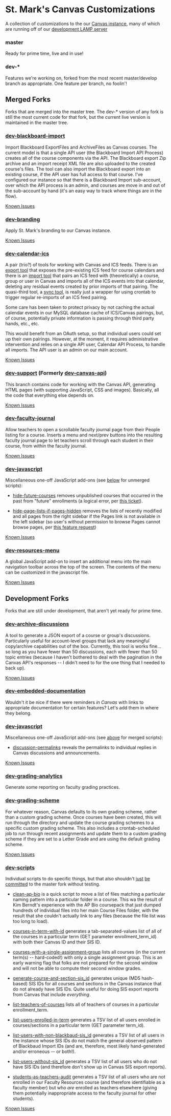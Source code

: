 # St. Mark's Canvas Customizations

A collection of customizations to the our [Canvas instance](http://stmarksschool.instructure.org), many of which are running off of our [development LAMP server](http://area51.stmarksschool.org)

### master

Ready for prime time, live and in use!

### dev-*

Features we're working on, forked from the most recent master/develop branch as appropriate. One feature per branch, no foolin'!



## Merged Forks

Forks that are merged into the master tree. The dev-* version of any fork is still the most current code for that fork, but the current live version is maintained in the master tree.

### [dev-blackboard-import](http://github.com/smtech/canvas/tree/dev-blackboard-import/www/api/blackboard-import)

Import Blackboard ExportFiles and ArchiveFiles as Canvas courses. The current model is that a single API user (the Blackboard Import API Process) creates all of the course components via the API. The Blackboard export Zip archive and an import receipt XML file are also uploaded to the created course's files. The tool can also import the Blackboard export into an existing course, if the API user has full access to that course. I've configured our instance so that there is a Blackboard Import sub-account, over which the API process is an admin, and courses are move in and out of the sub-account by hand (it's an easy way to track where things are in the flow).

[Known Issues](http://github.com/smtech/canvas/issues?milestone=4)

### [dev-branding](http://github.com/smtech/canvas/tree/dev-branding/www/branding)

Apply St. Mark's branding to our Canvas instance.

[Known Issues](http://github.com/smtech/canvas/issues?milestone=10)

### [dev-calendar-ics](http://github.com/smtech/canvas/tree/dev-calendar-ics/www/api/calendar-ics)

A pair (trio?) of tools for working with Canvas and ICS feeds. There is an [export tool](http://github.com/smtech/canvas/tree/dev-calendar-ics/www/api/calendar-ics/export.php) that exposes the pre-existing ICS feed for course calendars and there is an [import tool](http://github.com/smtech/canvas/tree/dev-calendar-ics/www/api/calendar-ics/import.php) that pairs an ICS feed with (theoretically) a course, group or user in Canvas and imports all of the ICS events into that calendar, deleting any residual events created by prior imports of that pairing. The quasi-third tool, a [sync tool](http://github.com/smtech/canvas/tree/dev-calendar-ics/www/api/calendar-ics/sync.php), is really just a wrapper for using crontab to trigger regular re-imports of an ICS feed pairing.

Some care has been taken to protect privacy by not caching the actual calendar events in our MySQL database cache of ICS/Canvas pairings, but, of course, potentially private information is passing through third party hands, etc., etc.

This would benefit from an OAuth setup, so that individual users could set up their own pairings. However, at the moment, it requires administrative intervention and relies on a single API user, Calendar API Process, to handle all imports. The API user is an admin on our main account.

[Known Issues](http://github.com/smtech/canvas/issues?milestone=6)

### [dev-support](http://github.com/smtech/canvas/tree/dev-support/www/includes) (Formerly [dev-canvas-api](http://github.com/smtech/canvas/tree/dev-canvas-api))

This branch contains code for working with the Canvas API, generating HTML pages (with supporting JavaScript, CSS and images). Basically, all the code that everything else depends on.

[Known Issues](https://github.com/smtech/canvas/issues?milestone=12)

### [dev-faculty-journal](http://github.com/smtech/canvas/tree/dev-faculty-journal/www/javascript/faculty-journal.js)

Allow teachers to open a scrollable faculty journal page from their People listing for a course. Inserts a menu and next/prev buttons into the resulting faculty journal page to let teachers scroll through each student in their course, from within the faculty journal.

[Known Issues](http://github.com/smtech/canvas/issues?milestone=11)

### [dev-javascript](http://github.com/smtech/canvas/tree/dev-javascript/www/javascript)

Miscellaneous one-off JavaScript add-ons (see [below](#dev-javascript-1) for unmerged scripts):

  - [hide-future-courses](http://github.com/smtech/canvas/tree/dev-javascript/www/javascript/hide-future-courses.js) removes unpublished courses that occurred in the past from "future" enrollments (a logical error, per [this ticket](https://help.instructure.com/requests/173156)).

  - [hide-page-lists-if-pages-hidden](http://github.com/smtech/canvas/tree/dev-javascript/www/javascript/hide-page-lists-if-pages-hidden.js) removes the lists of recently modified and all pages from the right sidebar if the Pages link is not available in the left sidebar (so user's without permission to browse Pages cannot browse pages, per [this feature request](https://help.instructure.com/entries/21511835-Hide-All-Pages-List-when-Pages-is-Removed-from-Navigation))

[Known Issues](http://github.com/smtech/canvas/issues?milestone=3)

### [dev-resources-menu](http://github.com/smtech/canvas/tree/dev-resources-menu/www/javascript/resources-menu.js)

A global JavaScript add-on to insert an additional menu into the main navigation toolbar across the top of the screen. The contents of the menu can be customized in the javascript file.

[Known Issues](http://github.com/smtech/canvas/issues?milestone=2)



## Development Forks

Forks that are still under development, that aren't yet ready for prime time.

### [dev-archive-discussions](http://github.com/smtech/canvas/tree/dev-archive-discussions/www/www/api/archive-discussions)

A tool to generate a JSON export of a course or group's discussions. Particularly useful for account-level groups that lack any meaningful copy/archive capabilities out of the box. Currently, this tool is works fine... so long as you have fewer than 50 discussions, each with fewer than 50 topic entries (because I haven't bothered to deal with the pagination in the Canvas API's responses -- I didn't need to for the one thing that I needed to back up).

[Known Issues](http://github.com/smtech/canvas/issues?milestone=5)

### [dev-embedded-documentation](http://github.com/smtech/canvas/tree/dev-grading-scheme/www/javascript/embedded-documentation.js)

Wouldn't it be nice if there were reminders _in Canvas_ with links to appropriate documentation for certain features? Let's add them in where they belong.

### [dev-javascript](http://github.com/smtech/canvas/tree/dev-javascript/www/javascript)

Miscellaneous one-off JavaScript add-ons (see [above](#dev-javascript) for merged scripts):

  - [discussion-permalinks](http://github.com/smtech/canvas/tree/dev-javascript/www/javascript/discussion-permalinks.js) reveals the permalinks to individual replies in Canvas discussions and announcements.

[Known Issues](http://github.com/smtech/canvas/issues?milestone=3)

### [dev-grading-analytics](https://github.com/smtech/canvas/tree/dev-grading-analytics/www/api/grading-analytics)

Generate some reporting on faculty grading practices.

### [dev-grading-scheme](http://github.com/smtech/canvas/tree/dev-grading-scheme/www/api/grading-scheme)

For whatever reason, Canvas defaults to its own grading scheme, rather than a custom grading scheme. Once courses have been created, this will run through the directory and update the course grading schemes to a specific custom grading scheme. This also includes a crontab-scheduled job to run through recent assignments and update them to a custom grading scheme if they are set to a Letter Grade and are using the default grading scheme.

[Known Issues](http://github.com/smtech/canvas/issues?milestone=9)

### [dev-scripts](http://github.com/smtech/canvas/tree/dev-scripts/www/api/scripts)

Individual scripts to do specific things, but that also shouldn't [just](https://github.com/smtech/canvas/commit/88b77a269063a342808443256f2f173ddf5881b5) [be](https://github.com/smtech/canvas/commit/a22552daa520f73cfb75b3f0ae93d1b8a08438af) [committed](https://github.com/smtech/canvas/commit/b51f50b579a7dcb54f6934ae9dd0a3523415ad5a) to the master fork without testing.

  - [clean-ap-bio](http://github.com/smtech/canvas/tree/dev-scripts/www/api/scripts/clean-ap-bio.php) is a quick script to move a list of files matching a particular naming pattern into a particular folder in a course. This wa the result of Kim Berndt's experience with the AP Bio coursepack that just dumped hundreds of individual files into her main Course Files folder, with the result that she couldn't actually link to any files (because the file list was too long to load).

  - [courses-in-term-with-id](http://github.com/smtech/canvas/tree/dev-scripts/www/api/scripts/courses-in-term-with-id.php) generates a tab-separated-values list of all of the courses in a particular term (GET parameter enrollment_term_id) with both their Canvas ID and their SIS ID.
  
  - [courses-with-a-single-assignment-group](http://github.com/smtech/canvas/tree/dev-scripts/www/api/scripts/courses-with-a-single-assignment-group.php) lists all courses (in the current term(s) -- hard-coded!) with only a single assignment group. This is an early warning flag that folks are not prepared for the second window and will not be able to compute their second window grades.

  - [generate-course-and-section-sis_id](http://github.com/smtech/canvas/tree/dev-scripts/www/api/scripts/generate-course-and-section-sis_id.php) generates unique (MD5 hash-based) SIS IDs for all courses and sections in the Canvas instance that do not already have SIS IDs. Quite useful for doing SIS export reports from Canvas that include _everything_.

  - [list-teachers-of-courses](http://github.com/smtech/canvas/tree/dev-scripts/www/api/scripts/list-teachers-of-courses.php) lists all of teachers of courses in a particular enrollment_term.

  - [list-users-enrolled-in-term](http://github.com/smtech/canvas/tree/dev-scripts/www/api/scripts/list-users-enrolled-in-term.php) generates a TSV list of all users enrolled in courses/sections in a particular term (GET parameter term_id).

  - [list-users-with-non-blackbaud-sis_id](http://github.com/smtech/canvas/tree/dev-scripts/www/api/scripts/list-users-with-non-blackbaud-sis_id.php) generates a TSV list of all users in the instance whose SIS IDs do not match the general observed pattern of Blackbaud Import IDs (and are, therefore, most likely hand-generated and/or erroneous -- or both!).

  - [list-users-without-sis_id](http://github.com/smtech/canvas/blob/dev-scripts/www/api/scripts/list-users-without-sis_id.php) generates a TSV list of all users who do not have SIS IDs (and therefore don't show up in Canvas SIS export reports).	

  - [students-as-teachers-audit](http://github.com/smtech/canvas/blob/dev-scripts/www/api/scripts/students-as-teachers-audit.php) generates a TSV list of all users who are not enrolled in our Faculty Resources course (and therefore identifiable as a faculty member) but who _are_ enrolled as teachers elsewhere (giving them potentially inappropriate access to the faculty journal for other students).

[Known Issues](http://github.com/smtech/canvas/issues?milestone=8)
